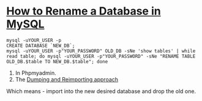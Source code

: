 # [How to Rename a Database in MySQL](https://chartio.com/resources/tutorials/how-to-rename-a-database-in-mysql/)


```shell
mysql -uYOUR_USER -p
CREATE DATABASE `NEW_DB`;
mysql -uYOUR_USER -p"YOUR_PASSWORD" OLD_DB -sNe 'show tables' | while read table; do mysql -uYOUR_USER -p"YOUR_PASSWORD" -sNe "RENAME TABLE OLD_DB.$table TO NEW_DB.$table"; done
```

1. In Phpmyadmin.
2. The [Dumping and Reimporting approach](https://chartio.com/resources/tutorials/how-to-rename-a-database-in-mysql/#dumping-and-reimporting)

Which means - import into the new desired database and drop the old one.

